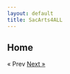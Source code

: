 ```yaml
---
layout: default
title: SacArts4ALL
---
```


## Home


<!-- Pagination -->
<div class="pagination">
  <span class="pagination-item older">&laquo; Prev</span>
  <a class="pagination-item newer" href="{{ site.baseurl }}/executive_summary">Next &raquo;</a>
</div>
